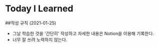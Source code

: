 # Today I Learned

##작성 규칙 (2021-01-25)
* 그날 학습한 것을 '간단히' 작성하고 자세한 내용은 Notion을 이용해 기록한다.
* 너무 잘 쓰려 노력하지 않는다.
